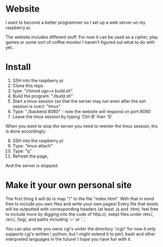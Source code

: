 # Website
I want to become a better programmer so I set up a web server on my raspberry pi.

The website includes different stuff. 
For now it can be used as a cipher, play games or 
some sort of coffee monitor I haven't figured out what to do with yet..

# Install

1. SSH into the raspberry pi
2. Clone this repo
3. type: "chmod ugo+x build.sh"
4. Build the program: "./build.sh" 
5. Start a tmux session (so that the server may run even after the ssh session is over): "tmux"
6. Type: "./backend 8080" - now the website will respond on port 8080
7. Leave the tmux session by typing 'Ctrl-B' then 'D'

When you want to stop the server you need to reenter the tmux session, ths is done accordingly:

8. SSH into the raspberry pi
9. Type: "tmux attach" 
10. Type: "q"
11. Refresh the page,

And the server is stopped.

# Make it your own personal site

The first thing it will do is map "/" to the file "index.html".
With that in mind free to include you own files and write your own pages!
Every file that exists will be outputted with corresponding headers (at least .js and .html, feel free to include more by digging into the code of http.c), exept files under /etc/, /src/, /log/, and paths including '~' or '..'. 

You can also write you owns cgi's under the directory '/cgi/' for now it only supports cgi's written i python, 
but I might extend it to perl, bash and other interpreted languages in the future! 
I hope you have fun with it. 
